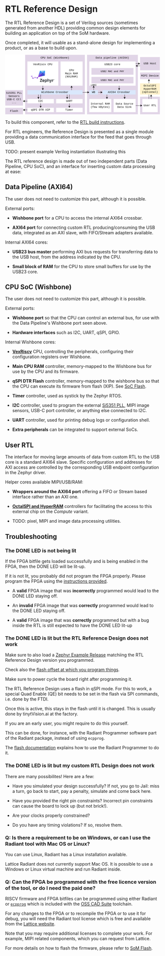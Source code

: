 # RTL Reference Design

The RTL Reference Design is a set of Verilog sources (sometimes generated from
another HDL) providing common design elements for building an application on
top of the SoM hardware.

Once completed, it will usable as a stand-alone design for implementing a
product, or as a base to build upon.

![](images/rtl_reference_design.drawio.png)

To build this component, refer to the
[RTL build instructions](https://github.com/tinyvision-ai-inc/tinyclunx33/blob/main/rtl/README.md).

For RTL engineers, the Reference Design is presented as a single module
providing a data communication interface for the feed that goes through USB.

TODO: present example Verilog instantiation illustrating this

The RTL reference design is made out of two independent parts (Data Pipeline,
CPU SoC), and an interface for inserting custom data processing at ease:


## Data Pipeline (AXI64)

The user does not need to customize this part, although it is possible.

External ports:

- **Wishbone port** for a CPU to access the internal AXI64 crossbar.

- **AXI64 port** for connecting custom RTL producing/consuming the USB data,
  integrated as an AXI slave, with FIFO/Stream adapters available.

Internal AXI64 cores:

- **USB23 bus master** performing AXI bus requests for transferring data to the
  USB host, from the address indicated by the CPU.

- **Small block of RAM** for the CPU to store small buffers for use by the
  USB23 core.


## CPU SoC (Wishbone)

The user does not need to customize this part, although it is possible.

External ports:

- **Wishbone port** so that the CPU can control an external bus, for use with
  the Data Pipeline's Wishbone port seen above.

- **Hardware interfaces** such as I2C, UART, qSPI, GPIO.

Internal Wishbone cores:

- **[VexRiscv](https://github.com/SpinalHDL/VexRiscv)** CPU, controlling the
  peripherals, configuring their configuration registers over Wishbone.

- **Main CPU RAM** controller, memory-mapped to the Wishbone bus for use by the CPU and its firmware.

- **qSPI DTR Flash** controller, memory-mapped to the wishbone bus so that the CPU
  can execute its firmware from flash (XIP). See [SoC Flash](som_flash.md).

- **Timer** controller, used as systick by the Zephyr RTOS.

- **I2C** controller, used to program the external [Si5351 PLL](som_clocks.md),
  MIPI image sensors, USB-C port controller, or anything else connected to I2C.

- **UART** controller, used for printing debug logs or configuration shell.

- **Extra peripherals** can be integrated to support external SoCs.


## User RTL

The interface for moving large amounts of data from custom RTL to the USB core
is a standard AXI64 slave.
Specific configuration and addresses for AXI access are controlled by the corresponding USB endpoint configuration in the Zephyr driver.

Helper cores available MIPI/USB/RAM:

- **Wrappers around the AXI64 port** offering a FIFO or Stream based interface
  rather than an AXI one.

- **[OctalSPI and HyperRAM](som_memory.md)** controllers for facilitating the access to this
  external chip on the *Compute* variant.

- TODO: pixel, MIPI and image data processing utilities.


## Troubleshooting

### The DONE LED is not being lit

If the FPGA bitfile gets loaded successfully and is being enabled in the FPGA,
then the DONE LED will be lit-up.

If it is not lit, you probably did not program the FPGA properly.
Please program the FPGA using the [instructions provided](som_flash.md).

- A **valid** FPGA image that was **incorrectly** programmed would lead to the
  DONE LED staying off.

- An **invalid** FPGA image that was **correctly** programmed would lead to the
  DONE LED staying off.

- A **valid** FPGA image that was **correctly** programmed but with a bug
  inside the RTL is still expected to have the DONE LED lit-up


### The DONE LED is lit but the RTL Reference Design does not work

Make sure to also load a
[Zephyr Example Release](https://github.com/tinyvision-ai-inc/tinyclunx33/releases/)
matchiing the RTL Reference Design version you programmed.

Check also the [flash offset at which you program things](som_flash.md).

Make sure to power cycle the board right after programming it.

The RTL Reference Design uses a flash in qSPI mode.
For this to work, a special Quad Enable (QE) bit needs to be set in the flash
via SPI commands, i.e. done by the FTDI.

Once this is active, this stays in the flash until it is changed.
This is usually done by tinytVision.ai at the factory.

If you are an early user, you might require to do this yourself.

This can be done, for instance, with the Radiant Programmer software part
of the Radiant package, instead of using `ecpprog`.

The [flash documentation](som_flash.md) explains how to use the
Radiant Programmer to do it.


### The DONE LED is lit but my custom RTL Design does not work

There are many possibilites! Here are a few:

- Have you simulated your design successfully?
  If not, you go to Jail: miss a turn, go back to start, pay a penalty, simulate and come back here.

- Have you provided the right pin constraints?
  Incorrect pin constraints can cause the board to lock up (but not brick!).

- Are your clocks properly constrained?

- Do you have any timing violations?
  If so, resolve them.

### Q: Is there a requirement to be on Windows, or can I use the Radiant tool with Mac OS or Linux?

You can use Linux, Radiant has a Linux installation available.

Lattice Radiant does not currently support Mac OS.
It is possible to use a Windows or Linux virtual machine and run Radiant inside.

### Q: Can the FPGA be programmed with the free licence version of the tool, or do I need the paid one?

RISCV firmware and FPGA bitfiles can be programmed using either Radiant or
[`ecpprog`](https://github.com/gregdavill/ecpprog)
which is included with the
[OSS CAD Suite](https://github.com/YosysHQ/oss-cad-suite-build)
toolchain.

For any changes to the FPGA or to recompile the FPGA or to use it for debug, you will need the Radiant tool license which is free and available from the
[Lattice website](https://www.latticesemi.com/Support/Licensing#requestRadiant).

Note that you may require additional licenses to complete your work.
For example, MIPI related components, which you can request from Lattice.

For more details on how to flash the firmware, please refer to [SoM Flash](som_flash.md).
